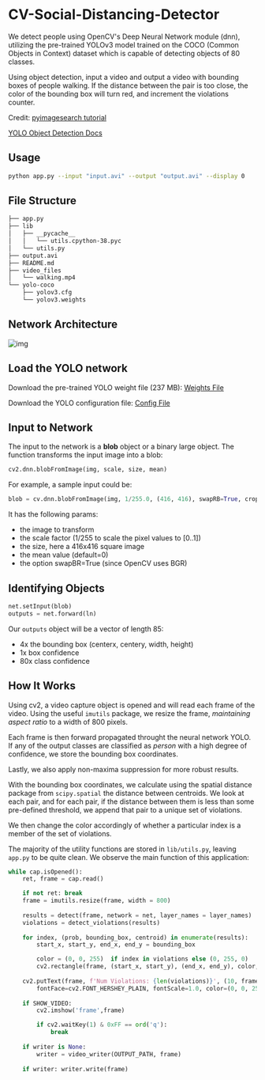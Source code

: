 # CV-Social-Distancing-Detector

We detect people using OpenCV's Deep Neural Network module (dnn), utilizing the pre-trained YOLOv3 model trained on the COCO (Common Objects in Context) dataset which is capable of detecting objects of 80 classes.

Using object detection, input a video and output a video with bounding boxes of people walking. If the distance between the pair is too close, the color of the bounding box will turn red, and increment the violations counter.


Credit: 
[pyimagesearch tutorial](https://www.pyimagesearch.com/2020/06/01/opencv-social-distancing-detector/)

[YOLO Object Detection Docs](https://opencv-tutorial.readthedocs.io/en/latest/yolo/yolo.html#create-a-blob)

## Usage
```bash
python app.py --input "input.avi" --output "output.avi" --display 0
```

## File Structure
```bash
├── app.py
├── lib
│   ├── __pycache__
│   │   └── utils.cpython-38.pyc
│   └── utils.py
├── output.avi
├── README.md
├── video_files
│   └── walking.mp4
└── yolo-coco
    ├── yolov3.cfg
    └── yolov3.weights
```

## Network Architecture

![img](https://opencv-tutorial.readthedocs.io/en/latest/_images/yolo1_net.png)


## Load the YOLO network

Download the pre-trained YOLO weight file (237 MB): [Weights File](https://pjreddie.com/media/files/yolov3.weights)

Download the YOLO configuration file: [Config File](https://opencv-tutorial.readthedocs.io/en/latest/_downloads/10e685aad953495a95c17bfecd1649e5/yolov3.cfg)


## Input to Network
The input to the network is a **blob** object or a binary large object. The function transforms the input image into a blob:
```python
cv2.dnn.blobFromImage(img, scale, size, mean)
```

For example, a sample input could be: 
```python
blob = cv.dnn.blobFromImage(img, 1/255.0, (416, 416), swapRB=True, crop=False)
```

It has the following params:

* the image to transform
* the scale factor (1/255 to scale the pixel values to [0..1])
* the size, here a 416x416 square image
* the mean value (default=0)
* the option swapBR=True (since OpenCV uses BGR)

## Identifying Objects
```python
net.setInput(blob)
outputs = net.forward(ln)
```

Our `outputs` object will be a vector of length 85:
* 4x the bounding box (centerx, centery, width, height)
* 1x box confidence
* 80x class confidence

## How It Works

Using cv2, a video capture object is opened and will read each frame of the video. Using the useful `imutils` package, we resize the frame, _maintaining aspect ratio_ to a width of 800 pixels. 

Each frame is then forward propagated throught the neural network YOLO. If any of the output classes are classified as _person_ with a high degree of confidence, we store the bounding box coordinates. 

Lastly, we also apply non-maxima suppression for more robust results.

With the bounding box coordinates, we calculate using the spatial distance package from `scipy.spatial` the distance between centroids. We look at each pair, and for each pair, if the distance between them is less than some pre-defined threshold, we append that pair to a unique set of violations. 

We then change the color accordingly of whether a particular index is a member of the set of violations. 

The majority of the utility functions are stored in `lib/utils.py`, leaving `app.py` to be quite clean. We observe the main function of this application:

```python
while cap.isOpened():
    ret, frame = cap.read()

    if not ret: break
    frame = imutils.resize(frame, width = 800)
    
    results = detect(frame, network = net, layer_names = layer_names)
    violations = detect_violations(results)
    
    for index, (prob, bounding_box, centroid) in enumerate(results):
        start_x, start_y, end_x, end_y = bounding_box

        color = (0, 0, 255)  if index in violations else (0, 255, 0)
        cv2.rectangle(frame, (start_x, start_y), (end_x, end_y), color, 2)
    
    cv2.putText(frame, f'Num Violations: {len(violations)}', (10, frame.shape[0] - 25),
		fontFace=cv2.FONT_HERSHEY_PLAIN, fontScale=1.0, color=(0, 0, 255), thickness=1)
    
    if SHOW_VIDEO: 
        cv2.imshow('frame',frame)

        if cv2.waitKey(1) & 0xFF == ord('q'):
            break
    
    if writer is None:
        writer = video_writer(OUTPUT_PATH, frame)
    
    if writer: writer.write(frame)


```